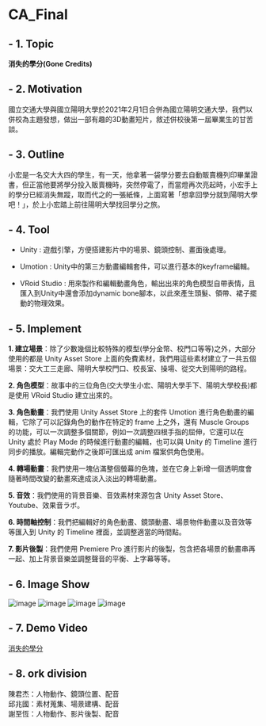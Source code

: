 # CA_Final

## - 1. Topic
**消失的學分(Gone Credits)**

## - 2. Motivation
國立交通大學與國立陽明大學於2021年2月1日合併為國立陽明交通大學，我們以併校為主題發想，做出一部有趣的3D動畫短片，敘述併校後第一屆畢業生的甘苦談。

## - 3. Outline
小宏是一名交大大四的學生，有一天，他拿著一袋學分要去自動販賣機列印畢業證書，但正當他要將學分投入販賣機時，突然停電了，而當燈再次亮起時，小宏手上的學分已經消失無蹤，取而代之的一張紙條，上面寫著「想拿回學分就到陽明大學吧！」，於上小宏踏上前往陽明大學找回學分之旅。

## - 4. Tool
* Unity : 遊戲引擎，方便搭建影片中的場景、鏡頭控制、畫面後處理。  

* Umotion : Unity中的第三方動畫編輯套件，可以進行基本的keyframe編輯。  

* VRoid Studio : 用來製作和編輯動畫角色，輸出出來的角色模型自帶表情，且匯入到Unity中還會添加dynamic bone腳本，以此來產生頭髮、領帶、裙子擺動的物理效果。

## - 5. Implement
**1. 建立場景**：除了少數幾個比較特殊的模型(學分金幣、校門口等等)之外，大部分使用的都是 Unity Asset Store 上面的免費素材，我們用這些素材建立了一共五個場景：交大工三走廊、陽明大學校門口、校長室、操場、從交大到陽明的路程。  

**2. 角色模型**：故事中的三位角色(交大學生小宏、陽明大學手下、陽明大學校長)都是使用 VRoid Studio 建立出來的。  

**3. 角色動畫**：我們使用 Unity Asset Store 上的套件 Umotion 進行角色動畫的編輯，它除了可以記錄角色的動作在特定的 frame 上之外，還有 Muscle Groups 的功能，可以一次調整多個關節，例如一次調整四根手指的屈伸，它還可以在 Unity 處於 Play Mode 的時候進行動畫的編輯，也可以與 Unity 的 Timeline 進行同步的播放。編輯完動作之後即可匯出成 anim 檔案供角色使用。  

**4. 轉場動畫**：我們使用一塊佔滿整個螢幕的色塊，並在它身上新增一個透明度會隨著時間改變的動畫來達成淡入淡出的轉場動畫。  

**5. 音效**：我們使用的背景音樂、音效素材來源包含 Unity Asset Store、Youtube、效果音ラボ。  

**6. 時間軸控制**：我們把編輯好的角色動畫、鏡頭動畫、場景物件動畫以及音效等等匯入到 Unity 的 Timeline 裡面，並調整適當的時間點。  
 
**7. 影片後製**：我們使用 Premiere Pro 進行影片的後製，包含把各場景的動畫串再一起、加上背景音樂並調整聲音的平衡、上字幕等等。

## - 6. Image Show
![image](https://drive.google.com/uc?export=view&id=1WNm6oSDHPO6IDxHCBsoPDi5MeYbpsiGl)
![image](https://drive.google.com/uc?export=view&id=1te6eqLsOFNpvHc_tgOVYFY2QKvPZId73)
![image](https://drive.google.com/uc?export=view&id=1AUTNUlAAEkSOLZgRDsr2V6HOy4zgdkWm)
![image](https://drive.google.com/uc?export=view&id=1rR3tmop2f6pNkT4DXUz3VLB2DAuXpBxw)
## - 7. Demo Video
[消失的學分](https://www.youtube.com/watch?v=7PEAWuVoJho&list=UUA709PCPAKldQfmaCe1aj3w&index=4 "link")

## - 8. ork division
陳君杰：人物動作、鏡頭位置、配音  
邱兆國：素材蒐集、場景建構、配音  
謝至恆：人物動作、影片後製、配音  

